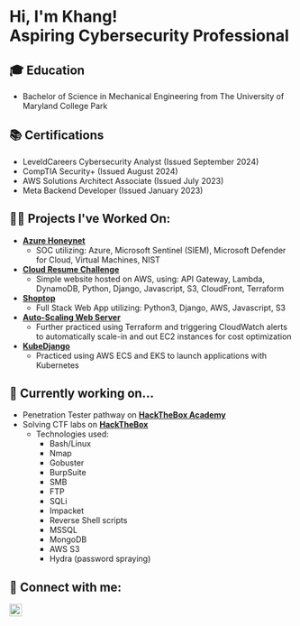 <h1>Hi, I'm Khang! <br/>Aspiring Cybersecurity Professional</h1>

<h2>🎓 Education</h2>

- Bachelor of Science in Mechanical Engineering from The University of Maryland College Park

<h2>📚 Certifications</h2>

- LeveldCareers Cybersecurity Analyst (Issued September 2024)
- CompTIA Security+ (Issued August 2024)
- AWS Solutions Architect Associate (Issued July 2023)
- Meta Backend Developer (Issued January 2023)

<h2>👨‍💻 Projects I've Worked On:</h2>

- <b>[Azure Honeynet](https://github.com/aktran321/Azure-Honeynet)</b>
  - SOC utilizing: Azure, Microsoft Sentinel (SIEM), Microsoft Defender for Cloud, Virtual Machines, NIST
- <b>[Cloud Resume Challenge](https://github.com/aktran321/cloud-resume-challenge)</b>
  - Simple website hosted on AWS, using: API Gateway, Lambda, DynamoDB, Python, Django, Javascript, S3, CloudFront, Terraform
- <b>[Shoptop](https://github.com/aktran321/shoptop)</b>
  - Full Stack Web App utilizing: Python3, Django, AWS, Javascript, S3
- <b>[Auto-Scaling Web Server](https://github.com/aktran321/AutoScalingWebServer)</b>
  - Further practiced using Terraform and triggering CloudWatch alerts to automatically scale-in and out EC2 instances for cost optimization 
- <b>[KubeDjango](https://github.com/aktran321/KubeDjango)</b>
  - Practiced using AWS ECS and EKS to launch applications with Kubernetes
 
<h2>💪 Currently working on...</h2>

- Penetration Tester pathway on <b>[HackTheBox Academy](https://academy.hackthebox.com/)</b>
- Solving CTF labs on <b>[HackTheBox](https://app.hackthebox.com/home)</b>
    - Technologies used:
      - Bash/Linux
      - Nmap
      - Gobuster
      - BurpSuite
      - SMB
      - FTP
      - SQLi
      - Impacket
      - Reverse Shell scripts
      - MSSQL
      - MongoDB
      - AWS S3
      - Hydra (password spraying)

<h2> 🤳 Connect with me:</h2>

[<img align="left" alt="KhangTran | LinkedIn" width="22px" src="https://cdn.jsdelivr.net/npm/simple-icons@v3/icons/linkedin.svg" />][linkedin]

[linkedin]: https://www.linkedin.com/in/khang-tran-622a44163/

<!--
[<img align="left" alt="JoshMadakor | YouTube" width="22px" src="https://cdn.jsdelivr.net/npm/simple-icons@v3/icons/youtube.svg" />][youtube]
[<img align="left" alt="JoshMadakor | Twitter" width="22px" src="https://cdn.jsdelivr.net/npm/simple-icons@v3/icons/twitter.svg" />][twitter]
[twitter]: https://twitter.com/joshmadakor
[youtube]: https://www.youtube.com/c/joshmadakor
[instagram]: https://www.instagram.com/joshmadakor/
**joshmadakor1/joshmadakor1** is a ✨ _special_ ✨ repository because its `README.md` (this file) appears on your GitHub profile.

Here are some ideas to get you started:

- 🔭 I’m currently working on ...
- 🌱 I’m currently learning ...
- 👯 I’m looking to collaborate on ...
- 🤔 I’m looking for help with ...
- 💬 Ask me about ...
- 📫 How to reach me: ...
- 😄 Pronouns: ...
- ⚡ Fun fact: ...
-->
